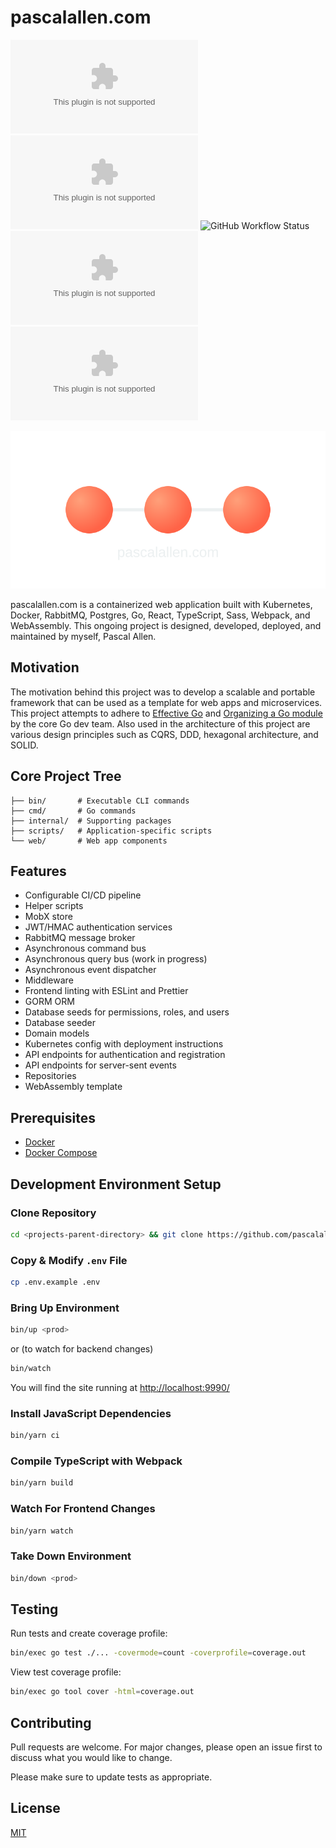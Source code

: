# pascalallen.com

![GitHub go.mod Go version](https://img.shields.io/github/go-mod/go-version/pascalallen/pascalallen.com)
[![Go Report Card](https://goreportcard.com/badge/github.com/pascalallen/pascalallen.com)](https://goreportcard.com/report/github.com/pascalallen/pascalallen.com)
![GitHub Workflow Status](https://img.shields.io/github/actions/workflow/status/pascalallen/pascalallen.com/go.yml)
![GitHub](https://img.shields.io/github/license/pascalallen/pascalallen.com)
![GitHub code size in bytes](https://img.shields.io/github/languages/code-size/pascalallen/pascalallen.com)

<div style="text-align: center;">
    <img src="./logo.svg" alt="Logo">
</div>

pascalallen.com is a containerized web application built with Kubernetes, Docker, RabbitMQ, Postgres, Go, React, 
TypeScript, Sass, Webpack, and WebAssembly. This ongoing project is designed, developed, deployed, and 
maintained by myself, Pascal Allen. 

## Motivation

The motivation behind this project was to develop a scalable and portable framework that can be used as a template 
for web apps and microservices. This project attempts to adhere to [Effective Go](https://go.dev/doc/effective_go) and 
[Organizing a Go module](https://go.dev/doc/modules/layout) by the core Go dev team. Also used in the architecture 
of this project are various design principles such as CQRS, DDD, hexagonal architecture, and SOLID.

## Core Project Tree

```
├── bin/       # Executable CLI commands
├── cmd/       # Go commands
├── internal/  # Supporting packages
├── scripts/   # Application-specific scripts
└── web/       # Web app components
```

## Features

- Configurable CI/CD pipeline
- Helper scripts
- MobX store
- JWT/HMAC authentication services
- RabbitMQ message broker
- Asynchronous command bus
- Asynchronous query bus (work in progress)
- Asynchronous event dispatcher
- Middleware
- Frontend linting with ESLint and Prettier
- GORM ORM
- Database seeds for permissions, roles, and users
- Database seeder
- Domain models
- Kubernetes config with deployment instructions
- API endpoints for authentication and registration
- API endpoints for server-sent events
- Repositories
- WebAssembly template

## Prerequisites

- [Docker](https://www.docker.com/)
- [Docker Compose](https://docs.docker.com/compose/)

## Development Environment Setup

### Clone Repository

```bash
cd <projects-parent-directory> && git clone https://github.com/pascalallen/pascalallen.com.git
```

### Copy & Modify `.env` File

```bash
cp .env.example .env
```

### Bring Up Environment

```bash
bin/up <prod>
``` 

or (to watch for backend changes)

```bash
bin/watch
```

You will find the site running at [http://localhost:9990/](http://localhost:9990/)

### Install JavaScript Dependencies

```bash
bin/yarn ci
```

### Compile TypeScript with Webpack

```bash
bin/yarn build
```

### Watch For Frontend Changes

```bash
bin/yarn watch
```

### Take Down Environment

```bash
bin/down <prod>
```

## Testing

Run tests and create coverage profile:

```bash
bin/exec go test ./... -covermode=count -coverprofile=coverage.out
```

View test coverage profile:

```bash
bin/exec go tool cover -html=coverage.out
```

## Contributing

Pull requests are welcome. For major changes, please open an issue first
to discuss what you would like to change.

Please make sure to update tests as appropriate.

## License

[MIT](LICENSE)
